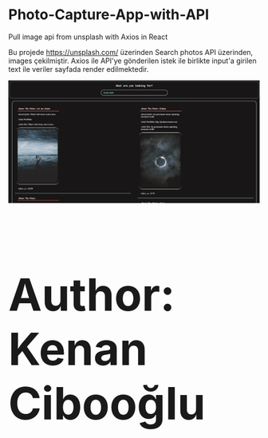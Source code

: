 # Photo-Capture-App-with-API
Pull image api from unsplash with Axios in React

Bu projede https://unsplash.com/ üzerinden Search photos API üzerinden, images çekilmiştir.
Axios ile API'ye gönderilen istek ile birlikte input'a girilen text ile veriler sayfada render edilmektedir.

<img src="./api-images/src/components/Axios-API.png" alt="project-images">
<h2 style="font-size: 90px"> Author: Kenan Cibooğlu </h2>
